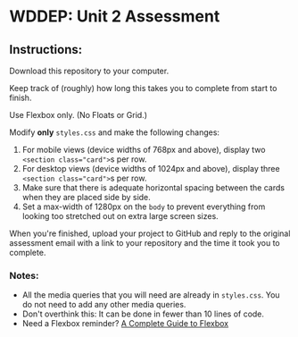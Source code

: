 <h1>WDDEP: Unit 2 Assessment</h1>

<section class="instructions">
<h2>Instructions:</h2>
<p>Download this repository to your computer.</p>
<p>Keep track of (roughly) how long this takes you to complete from start to finish.</p>
<p>Use Flexbox only. (No Floats or Grid.)</p>
<p>Modify <strong>only</strong> <code>styles.css</code> and make the following changes:</p>
<ol>
<li>For mobile views (device widths of 768px and above), display two <code>&lt;section class="card"&gt;</code>s per row.</li>
<li>For desktop views (device widths of 1024px and above), display three <code>&lt;section class="card"&gt;</code>s per row.</li>
<li>Make sure that there is adequate horizontal spacing between the cards when they are placed side by side.</li>
<li>Set a max-width of 1280px on the <code>body</code> to prevent everything from looking too stretched out on extra large screen sizes.</li>
</ol>
<p>When you're finished, upload your project to GitHub and reply to the original assessment email with a link to your repository and the time it took you to complete.</p>

<h3>Notes:</h3>
<ul>
<li>All the media queries that you will need are already in <code>styles.css</code>. You do not need to add any other media queries.</li>
<li>Don't overthink this: It can be done in fewer than 10 lines of code.</li>
<li>Need a Flexbox reminder? <a href="https://css-tricks.com/snippets/css/a-guide-to-flexbox/" target="_blank">A Complete Guide to Flexbox</a></li>
</ul>
</section>